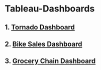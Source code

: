 # Tableau-Dashboards

## 1. [Tornado Dashboard](https://public.tableau.com/app/profile/jake.domermuth5592/viz/Tornado-Dashboard/Dashboard1)


## 2. [Bike Sales Dashboard](https://public.tableau.com/app/profile/jake.domermuth5592/viz/Bike-Sales-Project/Dashboard1)


## 3. [Grocery Chain Dashboard](https://public.tableau.com/app/profile/jake.domermuth5592/viz/GroceryChainViz/Dashboard1)
